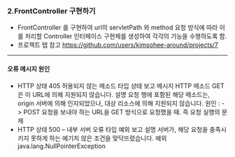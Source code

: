 ### 2.FrontController 구현하기

* FrontController 를 구현하여 url의 servletPath 와 method 요청 방식에 따라 이를 처리할 Controller 인터페이스 구현체를 생성하여
각각의 기능을 수행하도록 함.
* 프로젝트 탭 참고 https://github.com/users/kimsohee-around/projects/7

---
#### 오류 메시지 원인
- HTTP 상태 405  허용되지 않는 메소드
타입 상태 보고
메시지 HTTP 메소드 GET은 이 URL에 의해 지원되지 않습니다.
설명 요청 행에 포함된 해당 메소드는, origin 서버에 의해 인지되었으나, 대상 리소스에 의해 지원되지 않습니다.
원인 : -> POST 요청을 보내야 하는 URL을 GET 방식으로 요청했을 때. 즉 요청 실행의 문제
- HTTP 상태 500 – 내부 서버 오류
타입 예외 보고
설명 서버가, 해당 요청을 충족시키지 못하게 하는 예기치 않은 조건을 맞닥뜨렸습니다.
예외
java.lang.NullPointerException

